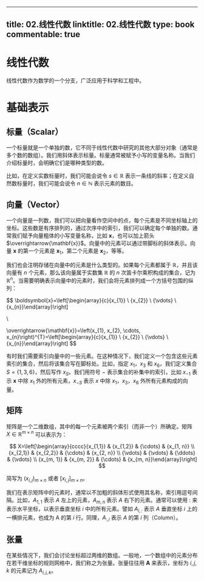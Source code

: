 
---
title: 02.线性代数
linktitle: 02.线性代数
type: book
commentable: true
---

# 线性代数

线性代数作为数学的一个分支，广泛应用于科学和工程中。

# 基础表示

## 标量（Scalar）

一个标量就是一个单独的数，它不同于线性代数中研究的其他大部分对象（通常是多个数的数组）。我们用斜体表示标量。标量通常被赋予小写的变量名称。当我们介绍标量时，会明确它们是哪种类型的数。

比如，在定义实数标量时，我们可能会说令 $s \in \mathbb{R}$ 表示一条线的斜率；在定义自然数标量时，我们可能会说令 $n \in \mathbb{N}$ 表示元素的数目。

## 向量（Vector）

一个向量是一列数，我们可以把向量看作空间中的点，每个元素是不同坐标轴上的坐标。这些数是有序排列的，通过次序中的索引，我们可以确定每个单独的数。通常我们赋予向量粗体的小写变量名称，比如 $\mathbf{x}$，也可以加上箭头 $\overrightarrow{\mathbf{x}}$。向量中的元素可以通过带脚标的斜体表示。向量 $\mathbf{x}$ 的第一个元素是 $\mathbf{x}_1$，第二个元素是 $\mathbf{x}_2$，等等。

我们也会注明存储在向量中的元素是什么类型的。如果每个元素都属于 $\mathbb{R}$，并且该向量有 $n$ 个元素，那么该向量属于实数集 $\mathbb{R}$ 的 $n$ 次笛卡尔乘积构成的集合，记为 $\mathbb{R}^n$。当需要明确表示向量中的元素时，我们会将元素排列成一个方括号包围的纵列：

$$
\boldsymbol{x}=\left[\begin{array}{c}{x_{1}} \\ {x_{2}} \\ {\vdots} \\ {x_{n}}\end{array}\right]

\\

\overrightarrow{\mathbf{x}}=\left(x_{1}, x_{2}, \cdots, x_{n}\right)^{T}=\left[\begin{array}{c}{x_{1}} \\ {x_{2}} \\ {\vdots} \\ {x_{n}}\end{array}\right]
$$

有时我们需要索引向量中的一些元素。在这种情况下，我们定义一个包含这些元素索引的集合，然后将该集合写在脚标处。比如，指定 $x_1$，$x_3$ 和 $x_6$，我们定义集合 $S=\{1,3,6\}$，然后写作 $x_S$。我们用符号 $-$ 表示集合的补集中的索引，比如 $x_{-1}$ 表示 $\mathbf{x}$ 中除 $x_1$ 外的所有元素，$x_{-S}$ 表示 $x$ 中除 $x_1$，$x_3$，$x_6$ 外所有元素构成的向量。

## 矩阵

矩阵是一个二维数组，其中的每一个元素被两个索引（而非一个）所确定。矩阵 $X \in \mathbb{R}^{m \times n}$ 可以表示为：

$$
X=\left[\begin{array}{cccc}{x_{1,1}} & {x_{1,2}} & {\cdots} & {x_{1, n}} \\ {x_{2,1}} & {x_{2,2}} & {\cdots} & {x_{2, n}} \\ {\vdots} & {\vdots} & {\ddots} & {\vdots} \\ {x_{m, 1}} & {x_{m, 2}} & {\cdots} & {x_{m, n}}\end{array}\right]
$$

简写为 $\left(x_{i, j}\right)_{m \times n}$ 或者 $\left[x_{i, j}\right]_{m \times n}$。

我们在表示矩阵中的元素时，通常以不加粗的斜体形式使用其名称，索引用逗号间隔。比如，$A_{1,1}$ 表示 $A$ 左上的元素，$A_{m,n}$ 表示 $A$ 右下的元素。通常可以使用 $:$ 来表示水平坐标，以表示垂直坐标 $i$ 中的所有元素。譬如 $A_{i,:}$ 表示 $A$ 垂直坐标 $i$ 上的一横排元素，也成为 A 的第 $i$ 行。同理，$A_{:,i}$ 表示 $A$ 的第 $i$ 列（Column）。

## 张量

在某些情况下，我们会讨论坐标超过两维的数组。一般地，一个数组中的元素分布在若干维坐标的规则网格中，我们称之为张量。张量往往用 $\mathbf{A}$ 来表示，坐标为 $i,j,k$ 的元素记为 $A_{i,j,k}$。

    